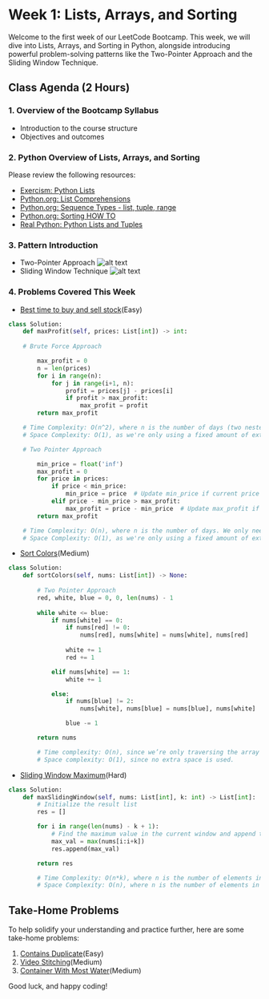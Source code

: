 # Week 1: Lists, Arrays, and Sorting

Welcome to the first week of our LeetCode Bootcamp. This week, we will dive into Lists, Arrays, and Sorting in Python, alongside introducing powerful problem-solving patterns like the Two-Pointer Approach and the Sliding Window Technique.

## Class Agenda (2 Hours)

### 1. Overview of the Bootcamp Syllabus

- Introduction to the course structure
- Objectives and outcomes

### 2. Python Overview of Lists, Arrays, and Sorting

Please review the following resources:

- [Exercism: Python Lists](https://exercism.org/tracks/python/concepts/lists)
- [Python.org: List Comprehensions](https://docs.python.org/3/tutorial/datastructures.html#list-comprehensions)
- [Python.org: Sequence Types - list, tuple, range](https://docs.python.org/3/library/stdtypes.html#sequence-types-list-tuple-range)
- [Python.org: Sorting HOW TO](https://docs.python.org/3/howto/sorting.html#)
- [Real Python: Python Lists and Tuples](https://realpython.com/python-lists-tuples/)

### 3. Pattern Introduction

- Two-Pointer Approach
![alt text](./assets/TwoPointerApproach.png)
- Sliding Window Technique
![alt text](./assets/SlidingWindowApproach.png)

### 4. Problems Covered This Week

- [Best time to buy and sell stock](https://leetcode.com/problems/best-time-to-buy-and-sell-stock/)(Easy)

```python
class Solution:
    def maxProfit(self, prices: List[int]) -> int:
    
    # Brute Force Approach

        max_profit = 0
        n = len(prices)
        for i in range(n):
            for j in range(i+1, n):
                profit = prices[j] - prices[i]
                if profit > max_profit:
                    max_profit = profit
        return max_profit

    # Time Complexity: O(n^2), where n is the number of days (two nested loops).
    # Space Complexity: O(1), as we're only using a fixed amount of extra space.

    # Two Pointer Approach

        min_price = float('inf')
        max_profit = 0
        for price in prices:
            if price < min_price:
                min_price = price  # Update min_price if current price is lower
            elif price - min_price > max_profit:
                max_profit = price - min_price  # Update max_profit if current profit is higher
        return max_profit

    # Time Complexity: O(n), where n is the number of days. We only need to traverse the list once.
    # Space Complexity: O(1), as we're only using a fixed amount of extra space.
```

- [Sort Colors](https://leetcode.com/problems/sort-colors/)(Medium)

```python
class Solution:
    def sortColors(self, nums: List[int]) -> None:
    
        # Two Pointer Approach
        red, white, blue = 0, 0, len(nums) - 1
        
        while white <= blue:
            if nums[white] == 0:
                if nums[red] != 0:
                    nums[red], nums[white] = nums[white], nums[red]
                
                white += 1
                red += 1

            elif nums[white] == 1:
                white += 1

            else:
                if nums[blue] != 2:
                    nums[white], nums[blue] = nums[blue], nums[white]

                blue -= 1

        return nums

        # Time complexity: O(n), since we’re only traversing the array once.
        # Space complexity: O(1), since no extra space is used.
```

- [Sliding Window Maximum](https://leetcode.com/problems/sliding-window-maximum/)(Hard)

```python
class Solution:
    def maxSlidingWindow(self, nums: List[int], k: int) -> List[int]:
        # Initialize the result list
        res = []

        for i in range(len(nums) - k + 1):
            # Find the maximum value in the current window and append to res
            max_val = max(nums[i:i+k])
            res.append(max_val)

        return res

        # Time Complexity: O(n*k), where n is the number of elements in the array and k is the window size.
        # Space Complexity: O(n), where n is the number of elements in the array, accounting for the space needed to store the result for each window.
```

## Take-Home Problems

To help solidify your understanding and practice further, here are some take-home problems:

1. [Contains Duplicate](https://leetcode.com/problems/contains-duplicate/)(Easy)
2. [Video Stitching](https://leetcode.com/problems/video-stitching/)(Medium)
3. [Container With Most Water](https://leetcode.com/problems/container-with-most-water/)(Medium)

Good luck, and happy coding!
